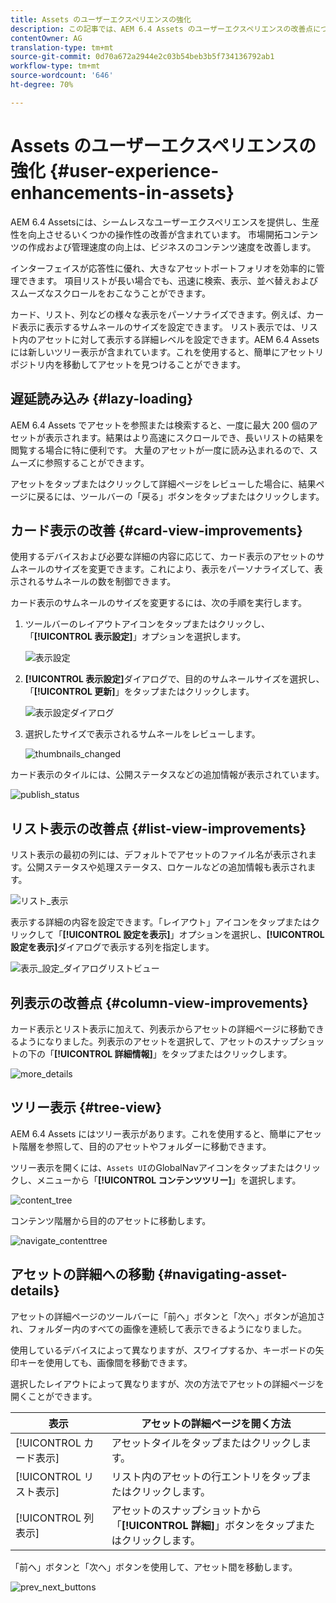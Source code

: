 ```yaml
---
title: Assets のユーザーエクスペリエンスの強化
description: この記事では、AEM 6.4 Assets のユーザーエクスペリエンスの改善点について説明します。
contentOwner: AG
translation-type: tm+mt
source-git-commit: 0d70a672a2944e2c03b54beb3b5f734136792ab1
workflow-type: tm+mt
source-wordcount: '646'
ht-degree: 70%

---
```



# Assets のユーザーエクスペリエンスの強化  {#user-experience-enhancements-in-assets}

AEM 6.4 Assetsには、シームレスなユーザーエクスペリエンスを提供し、生産性を向上させるいくつかの操作性の改善が含まれています。 市場開拓コンテンツの作成および管理速度の向上は、ビジネスのコンテンツ速度を改善します。

インターフェイスが応答性に優れ、大きなアセットポートフォリオを効率的に管理できます。 項目リストが長い場合でも、迅速に検索、表示、並べ替えおよびスムーズなスクロールをおこなうことができます。

カード、リスト、列などの様々な表示をパーソナライズできます。例えば、カード表示に表示するサムネールのサイズを設定できます。 リスト表示では、リスト内のアセットに対して表示する詳細レベルを設定できます。AEM 6.4 Assets には新しいツリー表示が含まれています。これを使用すると、簡単にアセットリポジトリ内を移動してアセットを見つけることができます。

## 遅延読み込み  {#lazy-loading}

AEM 6.4 Assets でアセットを参照または検索すると、一度に最大 200 個のアセットが表示されます。結果はより高速にスクロールでき、長いリストの結果を閲覧する場合に特に便利です。 大量のアセットが一度に読み込まれるので、スムーズに参照することができます。

アセットをタップまたはクリックして詳細ページをレビューした場合に、結果ページに戻るには、ツールバーの「戻る」ボタンをタップまたはクリックします。

## カード表示の改善 {#card-view-improvements}

使用するデバイスおよび必要な詳細の内容に応じて、カード表示のアセットのサムネールのサイズを変更できます。これにより、表示をパーソナライズして、表示されるサムネールの数を制御できます。

カード表示のサムネールのサイズを変更するには、次の手順を実行します。

1. ツールバーのレイアウトアイコンをタップまたはクリックし、「**[!UICONTROL 表示設定]**」オプションを選択します。

   ![表示設定](assets/view_settings.png)

1. **[!UICONTROL 表示設定]**&#x200B;ダイアログで、目的のサムネールサイズを選択し、「**[!UICONTROL 更新]**」をタップまたはクリックします。

   ![表示設定ダイアログ](assets/view_settings_dialog.png)

1. 選択したサイズで表示されるサムネールをレビューします。

   ![thumbnails_changed](assets/thumbnails_changed.png)

カード表示のタイルには、公開ステータスなどの追加情報が表示されています。

![publish_status](assets/publish_status.png)

## リスト表示の改善点 {#list-view-improvements}

リスト表示の最初の列には、デフォルトでアセットのファイル名が表示されます。公開ステータスや処理ステータス、ロケールなどの追加情報も表示されます。

![リスト_表示](assets/list_view.png)

表示する詳細の内容を設定できます。「レイアウト」アイコンをタップまたはクリックして「**[!UICONTROL 設定を表示]**」オプションを選択し、**[!UICONTROL 設定を表示]**&#x200B;ダイアログで表示する列を指定します。

![表示_設定_ダイアログリストビュー](assets/view_settings_dialoglistview.png)

## 列表示の改善点 {#column-view-improvements}

カード表示とリスト表示に加えて、列表示からアセットの詳細ページに移動できるようになりました。列表示のアセットを選択して、アセットのスナップショットの下の「**[!UICONTROL 詳細情報]**」をタップまたはクリックします。

![more_details](assets/more_details.png)

## ツリー表示 {#tree-view}

AEM 6.4 Assets にはツリー表示があります。これを使用すると、簡単にアセット階層を参照して、目的のアセットやフォルダーに移動できます。

ツリー表示を開くには、`Assets UI`のGlobalNavアイコンをタップまたはクリックし、メニューから「**[!UICONTROL コンテンツツリー]**」を選択します。

![content_tree](assets/content_tree.png)

コンテンツ階層から目的のアセットに移動します。

![navigate_contenttree](assets/navigate_contenttree.png)

## アセットの詳細への移動 {#navigating-asset-details}

アセットの詳細ページのツールバーに「前へ」ボタンと「次へ」ボタンが追加され、フォルダー内のすべての画像を連続して表示できるようになりました。

使用しているデバイスによって異なりますが、スワイプするか、キーボードの矢印キーを使用しても、画像間を移動できます。

選択したレイアウトによって異なりますが、次の方法でアセットの詳細ページを開くことができます。

| **表示** | **アセットの詳細ページを開く方法** |
|---|---|
| [!UICONTROL カード表示] | アセットタイルをタップまたはクリックします。 |
| [!UICONTROL リスト表示] | リスト内のアセットの行エントリをタップまたはクリックします。 |
| [!UICONTROL 列表示] | アセットのスナップショットから「**[!UICONTROL 詳細]**」ボタンをタップまたはクリックします。 |

「前へ」ボタンと「次へ」ボタンを使用して、アセット間を移動します。

![prev_next_buttons](assets/prev_next_buttons.png)
